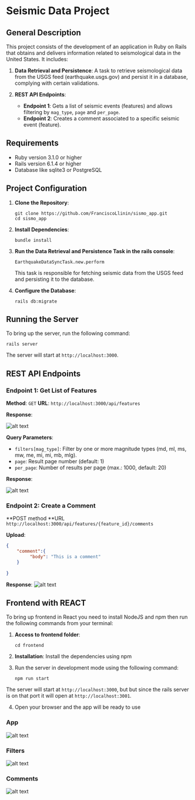 # Seismic Data Project

## General Description

This project consists of the development of an application in Ruby on Rails that obtains and delivers information related to seismological data in the United States.  It includes:

1. **Data Retrieval and Persistence**: A task to retrieve seismological data from the USGS feed (earthquake.usgs.gov) and persist it in a database, complying with certain validations.

2. **REST API Endpoints**:
   - **Endpoint 1**: Gets a list of seismic events (features) and allows filtering by `mag_type`, `page` and `per_page`.
   - **Endpoint 2**: Creates a comment associated to a specific seismic event (feature).

## Requirements

* Ruby version 3.1.0 or  higher
* Rails version 6.1.4 or higher
* Database like sqlite3 or PostgreSQL

## Project Configuration

1. **Clone the Repository**:
   ```
   git clone https://github.com/FranciscoLlinin/sismo_app.git
   cd sismo_app
   ```

2. **Install Dependencies**:
   ```
   bundle install
   ```
3. **Run the Data Retrieval and Persistence Task in the rails console**:
   ```
   EarthquakeDataSyncTask.new.perform
   ```
   This task is responsible for fetching seismic data from the USGS feed and persisting it to the database.

4. **Configure the Database**:
   ```
   rails db:migrate
   ```

## Running the Server
To bring up the server, run the following command:
```
rails server
```

The server will start at `http://localhost:3000`.


## REST API Endpoints

### Endpoint 1: Get List of Features
**Method**: `GET`
**URL**: `http://localhost:3000/api/features`

**Response**:

![alt text](image.png)

**Query Parameters**:
- `filters[mag_type]`: Filter by one or more magnitude types (md, ml, ms, mw, me, mi, mi, mb, mlg).
- `page`: Result page number (default: 1)
- `per_page`: Number of results per page (max.: 1000, default: 20)

**Response**:

![alt text](image-1.png)

### Endpoint 2: Create a Comment
**POST method
**URL `http://localhost:3000/api/features/{feature_id}/comments`

**Upload**:
```json
{
    "comment":{
         "body": "This is a comment"
    }
  
}
```

**Response**:
![alt text](image-2.png)

## Frontend with REACT
To bring up frontend  in React you need to install NodeJS and npm then run the following commands from your terminal:

1. **Access to frontend folder**:
   ```
   cd frontend
   ```
2.  **Installation**: Install the dependencies using npm

3. Run the server in development mode using the following command: 
   ```
   npm run start
   ```
The server will start at `http://localhost:3000`, but but since the rails server is on that port it will open at `http://localhost:3001`.   

4.  Open your browser and the app will be ready to use

### App

![alt text](image-3.png)

### Filters

![alt text](image-4.png)

### Comments

![alt text](image-5.png)